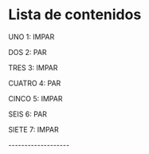 <h1>Lista de contenidos</h1>
<p> UNO 1: IMPAR </p>
<p> DOS 2: PAR </p>
<p> TRES 3: IMPAR </p>
<p> CUATRO 4: PAR </p>
<p> CINCO 5: IMPAR </p>
<p> SEIS 6: PAR </p>
<p> SIETE 7: IMPAR </p>
-------------------